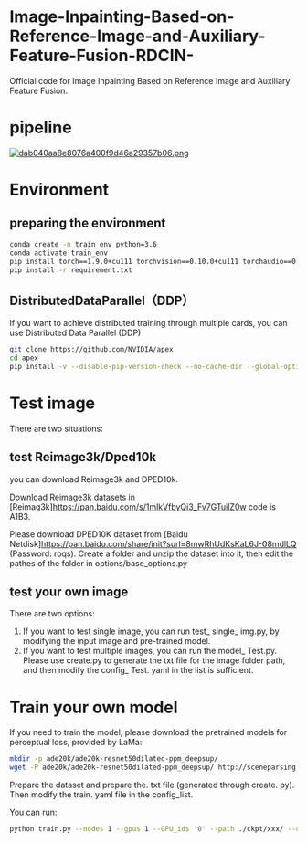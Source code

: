 # Image-Inpainting-Based-on-Reference-Image-and-Auxiliary-Feature-Fusion-RDCIN-
Official code for Image Inpainting Based on Reference Image and Auxiliary Feature Fusion.
# pipeline
[![dab040aa8e8076a400f9d46a29357b06.png](https://s1.imagehub.cc/images/2024/01/23/dab040aa8e8076a400f9d46a29357b06.png)](https://www.imagehub.cc/image/1aDYiA)
# Environment
## preparing the environment

  ```bash
  conda create -n train_env python=3.6
  conda activate train_env
  pip install torch==1.9.0+cu111 torchvision==0.10.0+cu111 torchaudio==0.9.0 -f https://download.pytorch.org/whl/torch_stable.html
  pip install -r requirement.txt
  ```
## DistributedDataParallel（DDP）
 If you want to achieve distributed training through multiple cards, you can use Distributed Data Parallel (DDP)

  ```bash
  git clone https://github.com/NVIDIA/apex
  cd apex
  pip install -v --disable-pip-version-check --no-cache-dir --global-option="--cpp_ext" ./
  ```
# Test image
  There are two situations:
  ## test Reimage3k/Dped10k
  you can download Reimage3k and DPED10k.
  
  Download Reimage3k datasets in [Reimag3k]https://pan.baidu.com/s/1mlkVfbyQi3_Fv7GTuilZ0w code is A1B3.
  
  Please download DPED10K dataset from [Baidu Netdisk]https://pan.baidu.com/share/init?surl=8mwRhUdKsKaL6J-08mdlLQ (Password: roqs). Create a folder and unzip the dataset into it, then edit the pathes of the folder in options/base_options.py
  ## test your own image
  There are two options:
  1. If you want to test single image, you can run test_ single_ img.py, by modifying the input image and pre-trained model.
  2. If you want to test multiple images, you can run the model_ Test.py. Please use create.py to generate the txt file for the image folder path, and then modify the config_ Test. yaml in the list is sufficient.
# Train your own model
  If you need to train the model, please download the pretrained models for perceptual loss, provided by LaMa:
  ```bash
  mkdir -p ade20k/ade20k-resnet50dilated-ppm_deepsup/
  wget -P ade20k/ade20k-resnet50dilated-ppm_deepsup/ http://sceneparsing.csail.mit.edu/model/pytorch/ade20k-resnet50dilated-ppm_deepsup/encoder_epoch_20.pth
  ```
  
  Prepare the dataset and prepare the. txt file (generated through create. py). Then modify the train. yaml file in the config_list.

  You can run:
  ```bash
  python train.py --nodes 1 --gpus 1 --GPU_ids '0' --path ./ckpt/xxx/ --config_file ./config_list/config_train_DPED.yml --DDP
  ```

